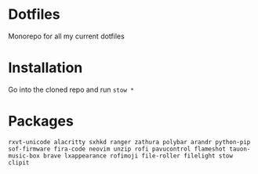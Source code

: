 # Dotfiles
Monorepo for all my current dotfiles

# Installation
Go into the cloned repo and run `stow *`

# Packages
`rxvt-unicode alacritty sxhkd ranger zathura polybar arandr python-pip sof-firmware fira-code neovim unzip rofi pavucontrol flameshot tauon-music-box brave lxappearance rofimoji file-roller filelight stow clipit`

